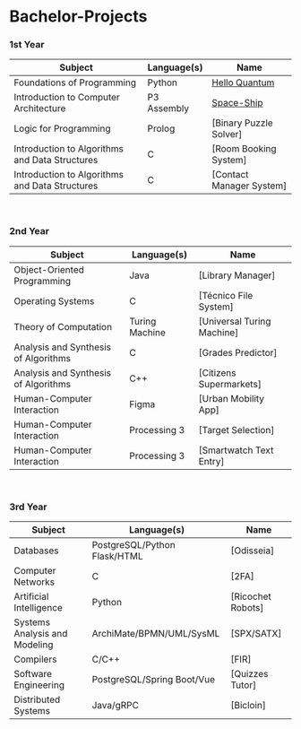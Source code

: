 # Bachelor-Projects
### 1st Year
| Subject                                        | Language(s)                  |  Name                                                 |
| ---------------------------------------------- | ---------------------------- | ----------------------------------------------------- |
| Foundations of Programming                     | Python                       | [Hello Quantum](/Hello-Quantum)                       |
| Introduction to Computer Architecture          | P3 Assembly                  | [Space-Ship](/Space-Ship)                             |
| Logic for Programming                          | Prolog                       | [Binary Puzzle Solver]                                |
| Introduction to Algorithms and Data Structures | C                            | [Room Booking System]                                 |
| Introduction to Algorithms and Data Structures | C                            | [Contact Manager System]                              |

<br/>

### 2nd Year
| Subject                                        | Language(s)                  |  Name                                                 |
| ---------------------------------------------- | ---------------------------- | ----------------------------------------------------- |
| Object-Oriented Programming                    | Java                         | [Library Manager]                                     |
| Operating Systems                              | C                            | [Técnico File System]                                 |
| Theory of Computation                          | Turing Machine               | [Universal Turing Machine]                            |
| Analysis and Synthesis of Algorithms           | C                            | [Grades Predictor]                                    |
| Analysis and Synthesis of Algorithms           | C++                          | [Citizens Supermarkets]                               |
| Human-Computer Interaction                     | Figma                        | [Urban Mobility App]                                  |
| Human-Computer Interaction                     | Processing 3                 | [Target Selection]                                    |
| Human-Computer Interaction                     | Processing 3                 | [Smartwatch Text Entry]                               |

<br/>

### 3rd Year
| Subject                                        | Language(s)                  |  Name                                                 |
| ---------------------------------------------- | ---------------------------- | ----------------------------------------------------- |
| Databases                                      | PostgreSQL/Python Flask/HTML | [Odisseia]                                            |
| Computer Networks                              | C                            | [2FA]                                                 |
| Artificial Intelligence                        | Python                       | [Ricochet Robots]                                     |
| Systems Analysis and Modeling                  | ArchiMate/BPMN/UML/SysML     | [SPX/SATX]                                            |
| Compilers                                      | C/C++                        | [FIR]                                                 |
| Software Engineering                           | PostgreSQL/Spring Boot/Vue   | [Quizzes Tutor]                                       |
| Distributed Systems                            | Java/gRPC                    | [Bicloin]                                             |
